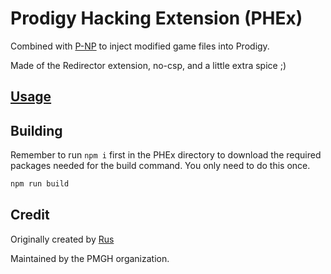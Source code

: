 # Prodigy Hacking Extension (PHEx)

Combined with [P-NP](../../../../PN-P) to inject modified game files into Prodigy.

Made of the Redirector extension, no-csp, and a little extra spice ;)

## [Usage](https://github.com/Prodigy-Hacking/ProdigyMathGameHacking/wiki/How-to-install-hacks)

## Building

Remember to run `npm i` first in the PHEx directory to download the required packages needed for the build command. You only need to do this once.

```cmd
npm run build
```

## Credit

Originally created by [Rus](https://github.com/UntrustableRus/)

Maintained by the PMGH organization.
